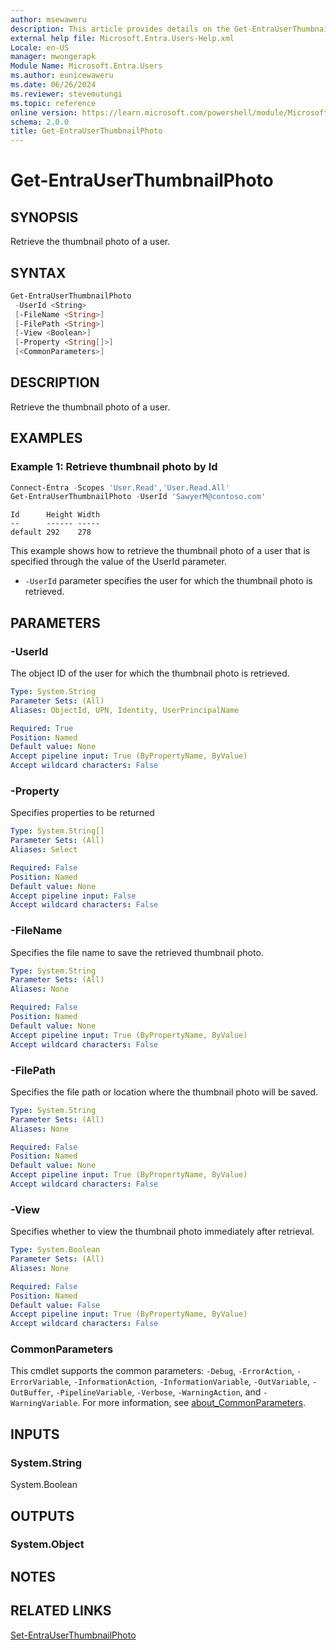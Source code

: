 ```yaml
---
author: msewaweru
description: This article provides details on the Get-EntraUserThumbnailPhoto command.
external help file: Microsoft.Entra.Users-Help.xml
Locale: en-US
manager: mwongerapk
Module Name: Microsoft.Entra.Users
ms.author: eunicewaweru
ms.date: 06/26/2024
ms.reviewer: stevemutungi
ms.topic: reference
online version: https://learn.microsoft.com/powershell/module/Microsoft.Entra/Get-EntraUserThumbnailPhoto
schema: 2.0.0
title: Get-EntraUserThumbnailPhoto
---
```


# Get-EntraUserThumbnailPhoto

## SYNOPSIS

Retrieve the thumbnail photo of a user.

## SYNTAX

```powershell
Get-EntraUserThumbnailPhoto
 -UserId <String>
 [-FileName <String>]
 [-FilePath <String>]
 [-View <Boolean>]
 [-Property <String[]>]
 [<CommonParameters>]
```

## DESCRIPTION

Retrieve the thumbnail photo of a user.

## EXAMPLES

### Example 1: Retrieve thumbnail photo by Id

```powershell
Connect-Entra -Scopes 'User.Read','User.Read.All'
Get-EntraUserThumbnailPhoto -UserId 'SawyerM@contoso.com'
```

```Output
Id      Height Width
--      ------ -----
default 292    278
```

This example shows how to retrieve the thumbnail photo of a user that is specified through the value of the UserId parameter.

- `-UserId` parameter specifies the user for which the thumbnail photo is retrieved.

## PARAMETERS

### -UserId

The object ID of the user for which the thumbnail photo is retrieved.

```yaml
Type: System.String
Parameter Sets: (All)
Aliases: ObjectId, UPN, Identity, UserPrincipalName

Required: True
Position: Named
Default value: None
Accept pipeline input: True (ByPropertyName, ByValue)
Accept wildcard characters: False
```

### -Property

Specifies properties to be returned

```yaml
Type: System.String[]
Parameter Sets: (All)
Aliases: Select

Required: False
Position: Named
Default value: None
Accept pipeline input: False
Accept wildcard characters: False
```

### -FileName

Specifies the file name to save the retrieved thumbnail photo.

```yaml
Type: System.String
Parameter Sets: (All)
Aliases: None

Required: False
Position: Named
Default value: None
Accept pipeline input: True (ByPropertyName, ByValue)
Accept wildcard characters: False
```

### -FilePath

Specifies the file path or location where the thumbnail photo will be saved.

```yaml
Type: System.String
Parameter Sets: (All)
Aliases: None

Required: False
Position: Named
Default value: None
Accept pipeline input: True (ByPropertyName, ByValue)
Accept wildcard characters: False
```

### -View

Specifies whether to view the thumbnail photo immediately after retrieval.

```yaml
Type: System.Boolean
Parameter Sets: (All)
Aliases: None

Required: False
Position: Named
Default value: False
Accept pipeline input: True (ByPropertyName, ByValue)
Accept wildcard characters: False
```

### CommonParameters

This cmdlet supports the common parameters: `-Debug`, `-ErrorAction`, `-ErrorVariable`, `-InformationAction`, `-InformationVariable`, `-OutVariable`, `-OutBuffer`, `-PipelineVariable`, `-Verbose`, `-WarningAction`, and `-WarningVariable`. For more information, see [about_CommonParameters](https://go.microsoft.com/fwlink/?LinkID=113216).

## INPUTS

### System.String

System.Boolean

## OUTPUTS

### System.Object

## NOTES

## RELATED LINKS

[Set-EntraUserThumbnailPhoto](Set-EntraUserThumbnailPhoto.md)
